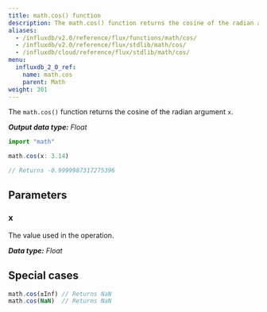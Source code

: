 ```yaml
---
title: math.cos() function
description: The math.cos() function returns the cosine of the radian argument `x`.
aliases:
  - /influxdb/v2.0/reference/flux/functions/math/cos/
  - /influxdb/v2.0/reference/flux/stdlib/math/cos/
  - /influxdb/cloud/reference/flux/stdlib/math/cos/
menu:
  influxdb_2_0_ref:
    name: math.cos
    parent: Math
weight: 301
---
```


The `math.cos()` function returns the cosine of the radian argument `x`.

_**Output data type:** Float_

```js
import "math"

math.cos(x: 3.14)

// Returns -0.9999987317275396
```

## Parameters

### x
The value used in the operation.

_**Data type:** Float_

## Special cases
```js
math.cos(±Inf) // Returns NaN
math.cos(NaN)  // Returns NaN
```
